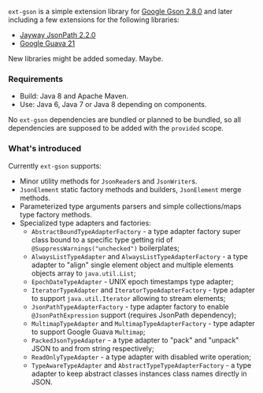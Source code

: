 `ext-gson` is a simple extension library for [Google Gson 2.8.0](https://github.com/google/gson) and later including a few extensions for the following libraries:

* [Jayway JsonPath 2.2.0](https://github.com/json-path/JsonPath)
* [Google Guava 21](https://github.com/google/guava)

New libraries might be added someday.
Maybe.

### Requirements

* Build: Java 8 and Apache Maven.
* Use: Java 6, Java 7 or Java 8 depending on components.

No `ext-gson` dependencies are bundled or planned to be bundled, so all dependencies are supposed to be added with the `provided` scope.

### What's introduced

Currently `ext-gson` supports:

* Minor utility methods for `JsonReader`s and `JsonWriter`s.
* `JsonElement` static factory methods and builders, `JsonElement` merge methods.
* Parameterized type arguments parsers and simple collections/maps type factory methods.
* Specialized type adapters and factories:
  * `AbstractBoundTypeAdapterFactory` - a type adapter factory super class bound to a specific type getting rid of `@SuppressWarnings("unchecked")` boilerplates;
  * `AlwaysListTypeAdapter` and `AlwaysListTypeAdapterFactory` - a type adapter to "align" single element object and multiple elements objects array to `java.util.List`;
  * `EpochDateTypeAdapter` - UNIX epoch timestamps type adapter;
  * `IteratorTypeAdapter` and `IteratorTypeAdapterFactory` - type adapter to support `java.util.Iterator` allowing to stream elements;
  * `JsonPathTypeAdapterFactory` - type adapter factory to enable `@JsonPathExpression` support (requires JsonPath dependency);
  * `MultimapTypeAdapter` and `MultimapTypeAdapterFactory` - type adapter to support Google Guava `Multimap`;
  * `PackedJsonTypeAdapter` - a type adapter to "pack" and "unpack" JSON to and from string respectively; 
  * `ReadOnlyTypeAdapter` - a type adapter with disabled write operation;
  * `TypeAwareTypeAdapter` and `AbstractTypeTypeAdapterFactory` - a type adapter to keep abstract classes instances class names directly in JSON.
